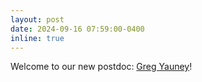 ```yaml
---
layout: post
date: 2024-09-16 07:59:00-0400
inline: true
---
```


Welcome to our new postdoc: [Greg Yauney](https://gyauney.github.io/)!
